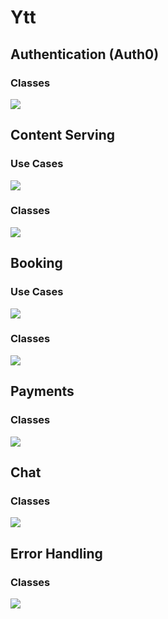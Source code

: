 # Ytt

## Authentication (Auth0)

### Classes

![](ytt-class-user.svg)

## Content Serving

### Use Cases

![](ytt-case-content.svg)

### Classes

![](ytt-class-content.svg)

## Booking 

### Use Cases

![](ytt-case-booking.svg)

### Classes

![](ytt-class-booking.svg)

## Payments

### Classes

![](ytt-class-payments.svg)

## Chat

### Classes

![](ytt-class-chat.svg)

## Error Handling

### Classes

![](ytt-class-error-handling.svg)

